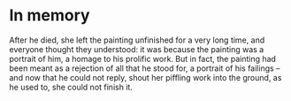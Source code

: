 In memory
=========After he died, she left the painting unfinished for a very long time, and everyone thought they understood: it was because the painting was a portrait of him, a homage to his prolific work. But in fact, the painting had been meant as a rejection of all that he stood for, a portrait of his failings – and now that he could not reply, shout her piffling work into the ground, as he used to, she could not finish it.

